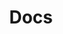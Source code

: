 ---
title: Docs
linktitle: Docs
description: Learn how to use Keptn.
cascade:
  type: docs
  currentversion: v0.9test
---